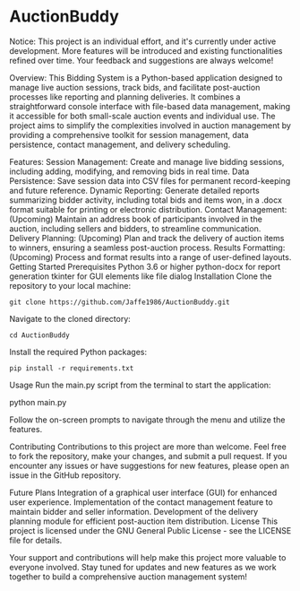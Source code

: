 # AuctionBuddy
Notice: This project is an individual effort, and it's currently under active development. More features will be introduced and existing functionalities refined over time. Your feedback and suggestions are always welcome!

Overview:
This Bidding System is a Python-based application designed to manage live auction sessions, track bids, and facilitate post-auction processes like reporting and planning deliveries. It combines a straightforward console interface with file-based data management, making it accessible for both small-scale auction events and individual use. The project aims to simplify the complexities involved in auction management by providing a comprehensive toolkit for session management, data persistence, contact management, and delivery scheduling.

Features:
Session Management: Create and manage live bidding sessions, including adding, modifying, and removing bids in real time.
Data Persistence: Save session data into CSV files for permanent record-keeping and future reference.
Dynamic Reporting: Generate detailed reports summarizing bidder activity, including total bids and items won, in a .docx format suitable for printing or electronic distribution.
Contact Management: (Upcoming) Maintain an address book of participants involved in the auction, including sellers and bidders, to streamline communication.
Delivery Planning: (Upcoming) Plan and track the delivery of auction items to winners, ensuring a seamless post-auction process.
Results Formatting: (Upcoming) Process and format results into a range of user-defined layouts. 
Getting Started
Prerequisites
Python 3.6 or higher
python-docx for report generation
tkinter for GUI elements like file dialog
Installation
Clone the repository to your local machine:

`git clone https://github.com/Jaffe1986/AuctionBuddy.git`

Navigate to the cloned directory:

`cd AuctionBuddy`

Install the required Python packages:

`pip install -r requirements.txt`

Usage
Run the main.py script from the terminal to start the application:

python main.py

Follow the on-screen prompts to navigate through the menu and utilize the features.

Contributing
Contributions to this project are more than welcome. Feel free to fork the repository, make your changes, and submit a pull request. If you encounter any issues or have suggestions for new features, please open an issue in the GitHub repository.

Future Plans
Integration of a graphical user interface (GUI) for enhanced user experience.
Implementation of the contact management feature to maintain bidder and seller information.
Development of the delivery planning module for efficient post-auction item distribution.
License
This project is licensed under the GNU General Public License - see the LICENSE file for details.

Your support and contributions will help make this project more valuable to everyone involved. Stay tuned for updates and new features as we work together to build a comprehensive auction management system!
